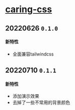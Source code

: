# [caring-css](https://www.wolai.com/rFLraPf19XSSbggNnt3uCk)
## 20220626 `0.1.0`
#### 新特性
- 全面兼容tailwindcss
## 20220710 `0.1.1`
#### 新特性
- 添加演示效果
- 去掉了一些不常用的背景颜色